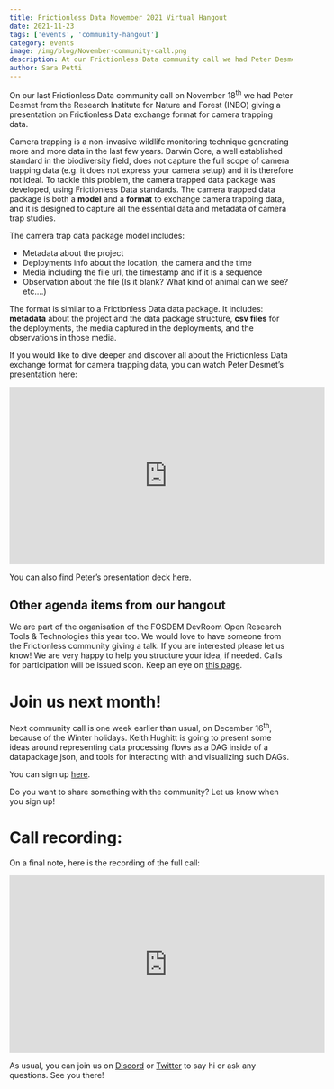 ```yaml
---
title: Frictionless Data November 2021 Virtual Hangout
date: 2021-11-23
tags: ['events', 'community-hangout']
category: events
image: /img/blog/November-community-call.png
description: At our Frictionless Data community call we had Peter Desmet presenting Frictionless Data exchange format for camera trapping data...
author: Sara Petti
---
```

On our last Frictionless Data community call on November 18<sup>th</sup> we had Peter Desmet from the Research Institute for Nature and Forest (INBO) giving a presentation on Frictionless Data exchange format for camera trapping data. 

Camera trapping is a non-invasive wildlife monitoring technique generating more and more data in the last few years. Darwin Core, a well established standard in the biodiversity field, does not capture the full scope of camera trapping data (e.g. it does not express your camera setup) and it is therefore not ideal. To tackle this problem, the camera trapped data package was developed, using Frictionless Data standards. The camera trapped data package is both a **model** and a **format** to exchange camera trapping data, and it is designed to capture all the essential data and metadata of camera trap studies.

The camera trap data package model includes:
* Metadata about the project
* Deployments info about the location, the camera and the time
* Media including the file url, the timestamp and if it is a sequence
* Observation about the file (Is it blank? What kind of animal can we see? etc....)

The format is similar to a Frictionless Data data package. It includes: **metadata** about the project and the data package structure, **csv files** for the deployments, the media captured in the deployments, and the observations in those media.

If you would like to dive deeper and discover all about the Frictionless Data exchange format for camera trapping data, you can watch Peter Desmet’s presentation here:

<iframe width="560" height="315" src="https://www.youtube.com/embed/Pi_kbQ_KYiM" title="YouTube video player" frameborder="0" allow="accelerometer; autoplay; clipboard-write; encrypted-media; gyroscope; picture-in-picture" allowfullscreen></iframe>

You can also find Peter’s presentation deck [here](https://speakerdeck.com/peterdesmet/camtrap-dp-using-frictionless-standards-for-a-camera-trapping-data-exchange-format).

## Other agenda items from our hangout
We are part of the organisation of the FOSDEM DevRoom Open Research Tools & Technologies this year too. We would love to have someone from the Frictionless community giving a talk. If you are interested please let us know! We are very happy to help you structure your idea, if needed. Calls for participation will be issued soon. Keep an eye on [this page](https://fosdem.org/2022/news/2021-11-02-devroom-cfp/).

# Join us next month!
Next community call is one week earlier than usual, on December 16<sup>th</sup>, because of the Winter holidays. Keith Hughitt is going to present some ideas around representing data processing flows as a DAG inside of a datapackage.json, and tools for interacting with and visualizing such DAGs.

You can sign up [here](https://docs.google.com/forms/d/e/1FAIpQLSeuNCopxXauMkrWvF6VHqOyHMcy54SfNDOseVXfWRQZWkvqjQ/viewform?usp=sf_link).

Do you want to share something with the community? Let us know when you sign up!

# Call recording:
On a final note, here is the recording of the full call:

<iframe width="560" height="315" src="https://www.youtube.com/embed/DQ4hpARBVSE" title="YouTube video player" frameborder="0" allow="accelerometer; autoplay; clipboard-write; encrypted-media; gyroscope; picture-in-picture" allowfullscreen></iframe>

As usual, you can join us on [Discord](https://discord.com/invite/j9DNFNw) or [Twitter](https://twitter.com/frictionlessd8a) to say hi or ask any questions. See you there!
